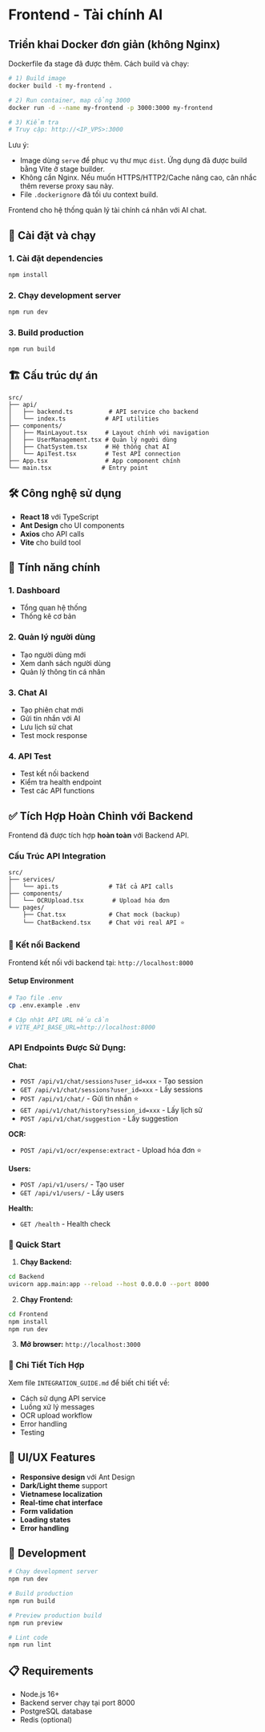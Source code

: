 # Frontend - Tài chính AI

## Triển khai Docker đơn giản (không Nginx)

Dockerfile đa stage đã được thêm. Cách build và chạy:

```bash
# 1) Build image
docker build -t my-frontend .

# 2) Run container, map cổng 3000
docker run -d --name my-frontend -p 3000:3000 my-frontend

# 3) Kiểm tra
# Truy cập: http://<IP_VPS>:3000
```

Lưu ý:
- Image dùng `serve` để phục vụ thư mục `dist`. Ứng dụng đã được build bằng Vite ở stage builder.
- Không cần Nginx. Nếu muốn HTTPS/HTTP2/Cache nâng cao, cân nhắc thêm reverse proxy sau này.
- File `.dockerignore` đã tối ưu context build.

Frontend cho hệ thống quản lý tài chính cá nhân với AI chat.

## 🚀 Cài đặt và chạy

### 1. Cài đặt dependencies
```bash
npm install
```

### 2. Chạy development server
```bash
npm run dev
```

### 3. Build production
```bash
npm run build
```

## 🏗️ Cấu trúc dự án

```
src/
├── api/
│   ├── backend.ts          # API service cho backend
│   └── index.ts           # API utilities
├── components/
│   ├── MainLayout.tsx     # Layout chính với navigation
│   ├── UserManagement.tsx # Quản lý người dùng
│   ├── ChatSystem.tsx     # Hệ thống chat AI
│   └── ApiTest.tsx        # Test API connection
├── App.tsx                # App component chính
└── main.tsx              # Entry point
```

## 🛠️ Công nghệ sử dụng

- **React 18** với TypeScript
- **Ant Design** cho UI components
- **Axios** cho API calls
- **Vite** cho build tool

## 📱 Tính năng chính

### 1. **Dashboard**
- Tổng quan hệ thống
- Thống kê cơ bản

### 2. **Quản lý người dùng**
- Tạo người dùng mới
- Xem danh sách người dùng
- Quản lý thông tin cá nhân

### 3. **Chat AI**
- Tạo phiên chat mới
- Gửi tin nhắn với AI
- Lưu lịch sử chat
- Test mock response

### 4. **API Test**
- Test kết nối backend
- Kiểm tra health endpoint
- Test các API functions

## ✅ Tích Hợp Hoàn Chỉnh với Backend

Frontend đã được tích hợp **hoàn toàn** với Backend API.

### Cấu Trúc API Integration

```
src/
├── services/
│   └── api.ts              # Tất cả API calls
├── components/
│   └── OCRUpload.tsx        # Upload hóa đơn
└── pages/
    ├── Chat.tsx            # Chat mock (backup)
    └── ChatBackend.tsx     # Chat với real API ⭐
```

### 🔗 Kết nối Backend

Frontend kết nối với backend tại: `http://localhost:8000`

#### Setup Environment

```bash
# Tạo file .env
cp .env.example .env

# Cập nhật API URL nếu cần
# VITE_API_BASE_URL=http://localhost:8000
```

### API Endpoints Được Sử Dụng:

**Chat:**
- `POST /api/v1/chat/sessions?user_id=xxx` - Tạo session
- `GET /api/v1/chat/sessions?user_id=xxx` - Lấy sessions
- `POST /api/v1/chat/` - Gửi tin nhắn ⭐
- `GET /api/v1/chat/history?session_id=xxx` - Lấy lịch sử
- `POST /api/v1/chat/suggestion` - Lấy suggestion

**OCR:**
- `POST /api/v1/ocr/expense:extract` - Upload hóa đơn ⭐

**Users:**
- `POST /api/v1/users/` - Tạo user
- `GET /api/v1/users/` - Lấy users

**Health:**
- `GET /health` - Health check

### 🚀 Quick Start

1. **Chạy Backend:**
```bash
cd Backend
uvicorn app.main:app --reload --host 0.0.0.0 --port 8000
```

2. **Chạy Frontend:**
```bash
cd Frontend
npm install
npm run dev
```

3. **Mở browser:** `http://localhost:3000`

### 📖 Chi Tiết Tích Hợp

Xem file `INTEGRATION_GUIDE.md` để biết chi tiết về:
- Cách sử dụng API service
- Luồng xử lý messages
- OCR upload workflow
- Error handling
- Testing

## 🎨 UI/UX Features

- **Responsive design** với Ant Design
- **Dark/Light theme** support
- **Vietnamese localization**
- **Real-time chat interface**
- **Form validation**
- **Loading states**
- **Error handling**

## 🚀 Development

```bash
# Chạy development server
npm run dev

# Build production
npm run build

# Preview production build
npm run preview

# Lint code
npm run lint
```

## 📋 Requirements

- Node.js 16+
- Backend server chạy tại port 8000
- PostgreSQL database
- Redis (optional) 